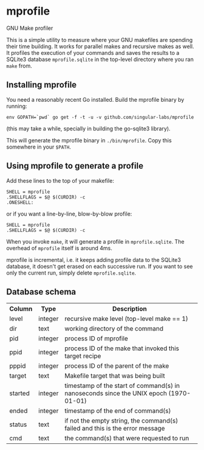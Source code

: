 # mprofile
GNU Make profiler

This is a simple utility to measure where your GNU makefiles are spending their time building. It works for parallel makes and recursive makes as well. It profiles the execution of your commands and saves the results to a SQLite3 database `mprofile.sqlite` in the top-level directory where you ran `make` from.

## Installing mprofile

You need a reasonably recent Go installed. Build the mprofile binary by running:

```env GOPATH=`pwd` go get -f -t -u -v github.com/singular-labs/mprofile```

(this may take a while, specially in building the go-sqlite3 library).

This will generate the mprofile binary in `./bin/mprofile`. Copy this somewhere in your `$PATH`.

## Using mprofile to generate a profile

Add these lines to the top of your makefile:

```
SHELL = mprofile
.SHELLFLAGS = $@ $(CURDIR) -c
.ONESHELL:
```

or if you want a line-by-line, blow-by-blow profile:

```
SHELL = mprofile
.SHELLFLAGS = $@ $(CURDIR) -c
```

When you invoke `make`, it will generate a profile in `mprofile.sqlite`. The overhead of `mprofile` itself is around 4ms.

mprofile is incremental, i.e. it keeps adding profile data to the SQLite3 database, it doesn't get erased on each successive run. If you want to see only the current run, simply delete `mprofile.sqlite`.

## Database schema

<table>
  <tr><th>Column</th><th>Type</th><th>Description</th></tr>
  <tr><td>level</td><td>integer</td><td>recursive make level (top-level make == 1)</td></tr>
  <tr><td>dir</td><td>text</td><td>working directory of the command</td></tr>
  <tr><td>pid</td><td>integer</td><td>process ID of mprofile</td></tr>
  <tr><td>ppid</td><td>integer</td><td>process ID of the make that invoked this target recipe</td></tr>
  <tr><td>pppid</td><td>integer</td><td>process ID of the parent of the make</td></tr>
  <tr><td>target</td><td>text</td><td>Makefile target that was being built</td></tr>
  <tr><td>started</td><td>integer</td><td>timestamp of the start of command(s) in nanoseconds since the UNIX epoch (1970-01-01)</td></tr>
  <tr><td>ended</td><td>integer</td><td>timestamp of the end of command(s)</td></tr>
  <tr><td>status</td><td>text</td><td>if not the empty string, the command(s) failed and this is the error message</td></tr>
  <tr><td>cmd</td><td>text</td><td>the command(s) that were requested to run</td></tr>
</table>

